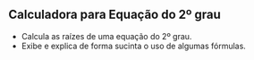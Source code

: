 ## Calculadora para Equação do 2º grau

- Calcula as raízes de uma equação do 2º grau.
- Exibe e explica de forma sucinta o uso de algumas fórmulas. 

